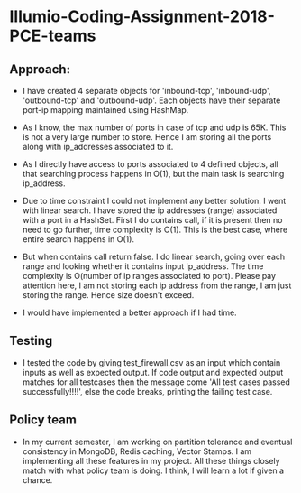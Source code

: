 # Illumio-Coding-Assignment-2018-PCE-teams

## Approach:

* I have created 4 separate objects for 'inbound-tcp', 'inbound-udp', 'outbound-tcp' and 'outbound-udp'. Each objects have their separate port-ip mapping maintained using HashMap.

* As I know, the max number of ports in case of tcp and udp is 65K. This is not a very large number to store. Hence I am storing all the ports along with ip_addresses associated to it.

* As I directly have access to ports associated to 4 defined objects, all that searching process happens in O(1), but the main task is searching ip_address.

* Due to time constraint I could not implement any better solution. I went with linear search. I have stored the ip addresses (range) associated with a port in a HashSet. First I do contains call, if it is present then no need to go further, time complexity is O(1). This is the best case, where entire search happens in O(1).

* But when contains call return false. I do linear search, going over each range and looking whether it contains input ip_address. The time complexity is O(number of ip ranges associated to port). Please pay attention here, I am not storing each ip address from the range, I am just storing the range. Hence size doesn't exceed.

* I would have implemented a better approach if I had time.  

## Testing

* I tested the code by giving test_firewall.csv as an input which contain inputs as well as expected output. If code output and expected output matches for all testcases then the message come 'All test cases passed successfully!!!!', else the code breaks, printing the failing test case.

## Policy team

* In my current semester, I am working on partition tolerance and eventual consistency in MongoDB, Redis caching, Vector Stamps. I am implementing all these features in my project. All these things closely match with what policy team is doing. I think, I will learn a lot if given a chance.  
